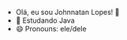 - Olá, eu sou Johnnatan Lopes! 👋
- 🌱 Estudando Java
- 😄 Pronouns: ele/dele

<!---
JohnnatanLopes/JohnnatanLopes is a ✨ special ✨ repository because its `README.md` (this file) appears on your GitHub profile.
You can click the Preview link to take a look at your changes.
--->
